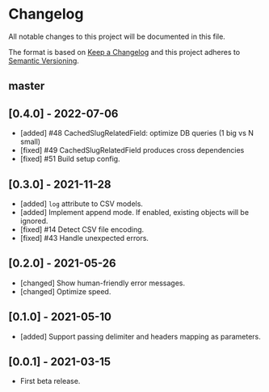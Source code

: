 # Changelog
All notable changes to this project will be documented in this file.

The format is based on [Keep a Changelog](http://keepachangelog.com/en/1.0.0/)
and this project adheres to [Semantic Versioning](http://semver.org/spec/v2.0.0.html).

## master

## [0.4.0] - 2022-07-06
- [added] #48 CachedSlugRelatedField: optimize DB queries (1 big vs N small)
- [fixed] #49 CachedSlugRelatedField produces cross dependencies
- [fixed] #51 Build setup config.

## [0.3.0] - 2021-11-28
- [added] `log` attribute to CSV models.
- [added] Implement append mode. If enabled, existing objects will be ignored.
- [fixed] #14 Detect CSV file encoding.
- [fixed] #43 Handle unexpected errors.

## [0.2.0] - 2021-05-26
- [changed] Show human-friendly error messages.
- [changed] Optimize speed.

## [0.1.0] - 2021-05-10
- [added] Support passing delimiter and headers mapping as parameters.

## [0.0.1] - 2021-03-15
- First beta release.
